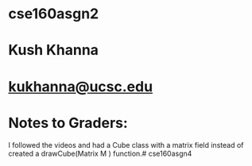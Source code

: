 # cse160asgn2
# Kush Khanna
# kukhanna@ucsc.edu
# Notes to Graders: 

I followed the videos and had a Cube class with a matrix field instead of created a drawCube(Matrix M ) function.# cse160asgn4
